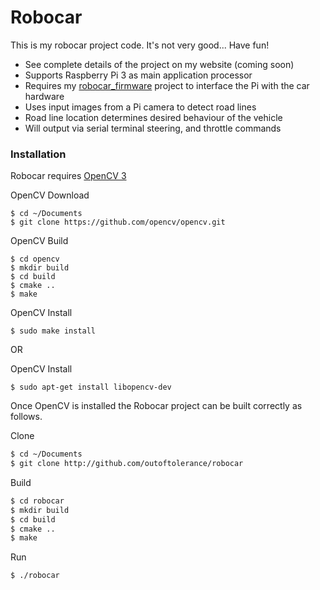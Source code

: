 # Robocar
This is my robocar project code. It's not very good... Have fun!

 - See complete details of the project on my website (coming soon)
 - Supports Raspberry Pi 3 as main application processor
 - Requires my [robocar_firmware](https://github.com/outoftolerance/robocar_firmware) project to interface the Pi with the car hardware
 - Uses input images from a Pi camera to detect road lines
 - Road line location determines desired behaviour of the vehicle
 - Will output via serial terminal steering, and throttle commands

### Installation

Robocar requires [OpenCV 3](https://opecv.org)

OpenCV Download
```
$ cd ~/Documents
$ git clone https://github.com/opencv/opencv.git
```

OpenCV Build
```
$ cd opencv
$ mkdir build
$ cd build
$ cmake ..
$ make
```

OpenCV Install
```
$ sudo make install
```

OR

OpenCV Install
```
$ sudo apt-get install libopencv-dev
```

Once OpenCV is installed the Robocar project can be built correctly as follows.

Clone
```sh
$ cd ~/Documents
$ git clone http://github.com/outoftolerance/robocar
```

Build
```sh
$ cd robocar
$ mkdir build
$ cd build
$ cmake ..
$ make
```

Run
```sh
$ ./robocar
```